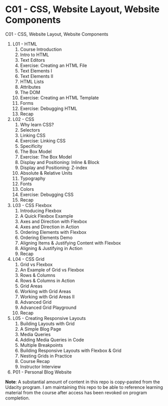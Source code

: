 # C01 - CSS, Website Layout, Website Components

C01 - CSS, Website Layout, Website Components

1. L01 - HTML
   1. Course Introduction
   2. Intro to HTML
   3. Text Editors
   4. Exercise: Creating an HTML File
   5. Text Elements I
   6. Text Elements II
   7. HTML Lists
   8. Attributes
   9. The DOM
   10. Exercise: Creating an HTML Template
   11. Forms
   12. Exercise: Debugging HTML
   13. Recap
2. L02 - CSS
    1. Why learn CSS?
    2. Selectors
    3. Linking CSS
    4. Exercise: Linking CSS
    5. Specificity
    6. The Box Model
    7. Exercise: The Box Model
    8. Display and Positioning: Inline & Block
    9. Display and Positioning: Z-index
    10. Absolute & Relative Units
    11. Typography
    12. Fonts
    13. Colors
    14. Exercise: Debugging CSS
    15. Recap
3. L03 - CSS Flexbox
    1. Introducing Flexbox
    2. A Quick Flexbox Example
    3. Axes and Direction with Flexbox
    4. Axes and Direction in Action
    5. Ordering Elements with Flexbox
    6. Ordering Elements Demo
    7. Aligning Items & Justifying Content with Flexbox
    8. Aligning & Justifying in Action
    9. Recap
4. L04 - CSS Grid
    1. Grid vs Flexbox
    2. An Example of Grid vs Flexbox
    3. Rows & Columns
    4. Rows & Columns in Action
    5. Grid Areas
    6. Working with Grid Areas
    7. Working with Grid Areas II
    8. Advanced Grid
    9. Advanced Grid Playground
    10. Recap
5. L05 - Creating Responsive Layouts
    1. Building Layouts with Grid
    2. A Simple Blog Page
    3. Media Queries
    4. Adding Media Queries in Code
    5. Multiple Breakpoints
    6. Building Responsive Layouts with Flexbox & Grid
    7. Nesting Grids in Practice
    8. Course Recap
    9. Instructor Interview
6. P01 - Personal Blog Website

**Note**: A substantial amount of content in this repo is copy-pasted from the Udacity program. I am maintaining this repo to be able to reference learning material from the course after access has been revoked on program completion.
